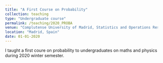 ```yaml
---
title: "A First Course on Probability"
collection: teaching
type: "Undergraduate course"
permalink: /teaching/2020_PROBA
venue: "Complutense University of Madrid, Statistics and Operations Research Department"
location: "Madrid, Spain"
date: 01-01-2020
---
```


I taught a first coure on probability to undergraduates on maths and physics during 2020 winter semester.

